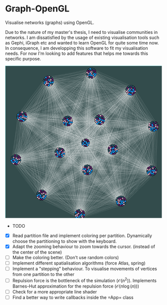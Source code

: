 # Graph-OpenGL

Visualise networks (graphs) using OpenGL.

Due to the nature of my master's thesis, I need to visualise communities in networks. I am dissatisfied by the usage of
existing visualisation tools such as Gephi, iGraph etc and wanted to learn OpenGL for quite some time now.
In consequence, I am developping this software to fit my visualisation needs.
For now I'm looking to add features that helps me towards this specific purpose.

  ![Example.jpg](./img/visualisation.png)

* TODO 
- [X] Read partition file and implement coloring per partition. Dynamically choose the partitioning to show with the keyboard.
- [X] Adapt the zooming behaviour to zoom towards the cursor. (instead of the center of the scene)
- [ ] Make the coloring better. (Don't use random colors)
- [ ] Implement different spatialisation algorithms (force Atlas, spring)
- [ ] Implement a "stepping" behaviour. To visualise movements of vertices from one partition to the other
- [ ] Repulsion force is the bottleneck of the simulation ($\mathcal{O}(n^2)$). Implements Barnes-Hut approximation for the repulsion force ($\mathcal{O}(n\log(n))$)
- [ ] Check for a more appropriate line shader
- [ ] Find a better way to write callbacks inside the =App= class
